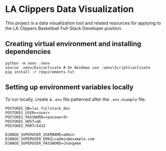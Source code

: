 # LA Clippers Data Visualization 

This project is a data visualization tool and related resources for applying to the LA Clippers Basketball Full-Stack Developer position.

## Creating virtual environment and installing dependencies

```
python -m venv .venv
source .venv/bin/activate # On Windows use .venv\Scripts\activate
pip install -r requirements.txt
```

## Setting up environment variables locally

To run locally, create a `.env` file patterned after the `.env.example` file.
```
POSTGRES_DB=lac_fullstack_dev
POSTGRES_USER=<user>
POSTGRES_PASSWORD=<password>
POSTGRES_HOST=db
POSTGRES_PORT=5432

DJANGO_SUPERUSER_USERNAME=admin
DJANGO_SUPERUSER_EMAIL=admin@example.com
DJANGO_SUPERUSER_PASSWORD=changeme
```
